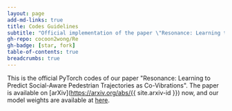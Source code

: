 ```yaml
---
layout: page
add-md-links: true
title: Codes Guidelines
subtitle: "Official implementation of the paper \"Resonance: Learning to Predict Social-Aware Pedestrian Trajectories as Co-Vibrations\""
gh-repo: cocoon2wong/Re
gh-badge: [star, fork]
table-of-contents: true
breadcrumbs: true
---
```

<!--
 * @Author: Conghao Wong
 * @Date: 2024-11-29 11:27:18
 * @LastEditors: Conghao Wong
 * @LastEditTime: 2025-03-25 12:27:14
 * @Github: https://cocoon2wong.github.io
 * Copyright 2024 Conghao Wong, All Rights Reserved.
-->

This is the official PyTorch codes of our paper "Resonance: Learning to Predict Social-Aware Pedestrian Trajectories as Co-Vibrations".
The paper is available on [arXiv](https://arxiv.org/abs/{{ site.arxiv-id }}) now, and our model weights are available at [here](https://github.com/cocoon2wong/Project-Monandaeg/tree/Re).
